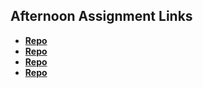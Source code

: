 ## Afternoon Assignment Links

* **[Repo](https://github.com/Levi-T2/scoreboard)**
* **[Repo](https://github.com/Levi-T2/Swarm)**
* **[Repo](https://github.com/Levi-T2/Ice-cream)**
* **[Repo](https://github.com/Levi-T2/dungeon-game)**
